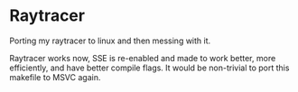 Raytracer
=========

Porting my raytracer to linux and then messing with it.

Raytracer works now, SSE is re-enabled and made to work better, more efficiently, and have better compile flags. It would be non-trivial to port this makefile to MSVC again.
